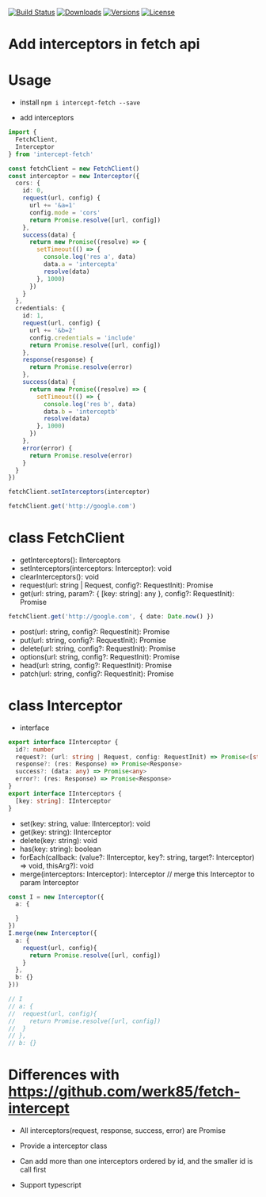 [![Build Status](https://img.shields.io/travis/doxiaodong/intercept-fetch.svg?style=flat-square)](https://travis-ci.org/doxiaodong/intercept-fetch)
[![Downloads](https://img.shields.io/npm/dt/intercept-fetch.svg?style=flat-square)](https://www.npmjs.com/package/intercept-fetch)
[![Versions](https://img.shields.io/npm/v/intercept-fetch.svg?style=flat-square)]()
[![License](https://img.shields.io/npm/l/intercept-fetch.svg?style=flat-square)]()

# Add interceptors in fetch api

# Usage

* install `npm i intercept-fetch --save`

* add interceptors
```typescript
import {
  FetchClient,
  Interceptor
} from 'intercept-fetch'

const fetchClient = new FetchClient()
const interceptor = new Interceptor({
  cors: {
    id: 0,
    request(url, config) {
      url += '&a=1'
      config.mode = 'cors'
      return Promise.resolve([url, config])
    },
    success(data) {
      return new Promise((resolve) => {
        setTimeout(() => {
          console.log('res a', data)
          data.a = 'intercepta'
          resolve(data)
        }, 1000)
      })
    }
  },
  credentials: {
    id: 1,
    request(url, config) {
      url += '&b=2'
      config.credentials = 'include'
      return Promise.resolve([url, config])
    },
    response(response) {
      return Promise.resolve(error)
    },
    success(data) {
      return new Promise((resolve) => {
        setTimeout(() => {
          console.log('res b', data)
          data.b = 'interceptb'
          resolve(data)
        }, 1000)
      })
    },
    error(error) {
      return Promise.resolve(error)
    }
  }
})

fetchClient.setInterceptors(interceptor)

fetchClient.get('http://google.com')

```

# class FetchClient

* getInterceptors(): IInterceptors
* setInterceptors(interceptors: Interceptor): void
* clearInterceptors(): void
* request(url: string | Request, config?: RequestInit): Promise<any>
* get(url: string, param?: { [key: string]: any }, config?: RequestInit): Promise<any>
```typescript
fetchClient.get('http://google.com', { date: Date.now() })
```
* post(url: string, config?: RequestInit): Promise<any>
* put(url: string, config?: RequestInit): Promise<any>
* delete(url: string, config?: RequestInit): Promise<any>
* options(url: string, config?: RequestInit): Promise<any>
* head(url: string, config?: RequestInit): Promise<any>
* patch(url: string, config?: RequestInit): Promise<any>

# class Interceptor

* interface
```typescript
export interface IInterceptor {
  id?: number
  request?: (url: string | Request, config: RequestInit) => Promise<[string | Request, RequestInit]>
  response?: (res: Response) => Promise<Response>
  success?: (data: any) => Promise<any>
  error?: (res: Response) => Promise<Response>
}
export interface IInterceptors {
  [key: string]: IInterceptor
}
```

* set(key: string, value: IInterceptor): void
* get(key: string): IInterceptor
* delete(key: string): void
* has(key: string): boolean
* forEach(callback: (value?: IInterceptor, key?: string, target?: Interceptor) => void, thisArg?): void
* merge(interceptors: Interceptor): Interceptor // merge this Interceptor to param Interceptor
```typescript
const I = new Interceptor({
  a: {

  }
})
I.merge(new Interceptor({
  a: {
    request(url, config){
      return Promise.resolve([url, config])
    }
  }, 
  b: {}
}))

// I
// a: {
//  request(url, config){
//    return Promise.resolve([url, config])
//  }
// }, 
// b: {}
```

# Differences with https://github.com/werk85/fetch-intercept

* All interceptors(request, response, success, error) are Promise

* Provide a interceptor class

* Can add more than one interceptors ordered by id, and the smaller id is call first

* Support typescript

